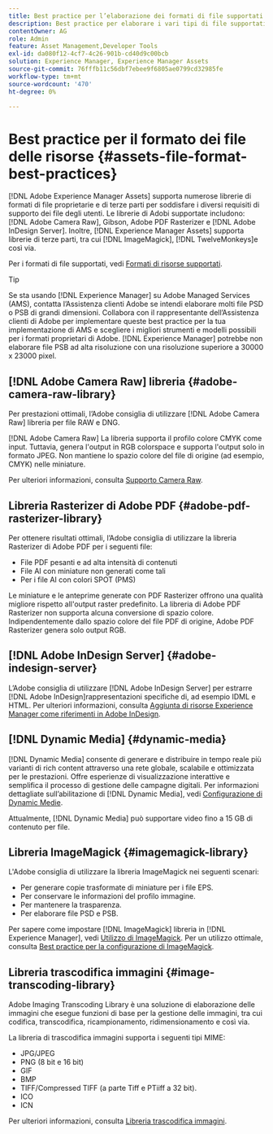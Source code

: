 ```yaml
---
title: Best practice per l’elaborazione dei formati di file supportati
description: Best practice per elaborare i vari tipi di file supportati tramite [!DNL Experience Manager Assets].
contentOwner: AG
role: Admin
feature: Asset Management,Developer Tools
exl-id: da080f12-4cf7-4c26-901b-cd40d9c00bcb
solution: Experience Manager, Experience Manager Assets
source-git-commit: 76fffb11c56dbf7ebee9f6805ae0799cd32985fe
workflow-type: tm+mt
source-wordcount: '470'
ht-degree: 0%

---
```


# Best practice per il formato dei file delle risorse {#assets-file-format-best-practices}

[!DNL Adobe Experience Manager Assets] supporta numerose librerie di formati di file proprietarie e di terze parti per soddisfare i diversi requisiti di supporto dei file degli utenti. Le librerie di Adobi supportate includono: [!DNL Adobe Camera Raw], Gibson, Adobe PDF Rasterizer e [!DNL Adobe InDesign Server]. Inoltre, [!DNL Experience Manager Assets] supporta librerie di terze parti, tra cui [!DNL ImageMagick], [!DNL TwelveMonkeys]e così via.

Per i formati di file supportati, vedi [Formati di risorse supportati](/help/assets/assets-formats.md).

>[!TIP]
>
>Se sta usando [!DNL Experience Manager] su Adobe Managed Services (AMS), contatta l’Assistenza clienti Adobe se intendi elaborare molti file PSD o PSB di grandi dimensioni. Collabora con il rappresentante dell’Assistenza clienti di Adobe per implementare queste best practice per la tua implementazione di AMS e scegliere i migliori strumenti e modelli possibili per i formati proprietari di Adobe. [!DNL Experience Manager] potrebbe non elaborare file PSB ad alta risoluzione con una risoluzione superiore a 30000 x 23000 pixel.

## [!DNL Adobe Camera Raw] libreria {#adobe-camera-raw-library}

Per prestazioni ottimali, l’Adobe consiglia di utilizzare [!DNL Adobe Camera Raw] libreria per file RAW e DNG.

[!DNL Adobe Camera Raw] La libreria supporta il profilo colore CMYK come input. Tuttavia, genera l&#39;output in RGB colorspace e supporta l&#39;output solo in formato JPEG. Non mantiene lo spazio colore del file di origine (ad esempio, CMYK) nelle miniature.

Per ulteriori informazioni, consulta [Supporto Camera Raw](/help/assets/camera-raw.md).

## Libreria Rasterizer di Adobe PDF {#adobe-pdf-rasterizer-library}

Per ottenere risultati ottimali, l’Adobe consiglia di utilizzare la libreria Rasterizer di Adobe PDF per i seguenti file:

* File PDF pesanti e ad alta intensità di contenuti
* File AI con miniature non generati come tali
* Per i file AI con colori SPOT (PMS)

Le miniature e le anteprime generate con PDF Rasterizer offrono una qualità migliore rispetto all&#39;output raster predefinito. La libreria di Adobe PDF Rasterizer non supporta alcuna conversione di spazio colore. Indipendentemente dallo spazio colore del file PDF di origine, Adobe PDF Rasterizer genera solo output RGB.

## [!DNL Adobe InDesign Server] {#adobe-indesign-server}

L’Adobe consiglia di utilizzare [!DNL Adobe InDesign Server] per estrarre [!DNL Adobe InDesign]rappresentazioni specifiche di, ad esempio IDML e HTML. Per ulteriori informazioni, consulta [Aggiunta di risorse Experience Manager come riferimenti in Adobe InDesign](/help/assets/managing-linked-subassets.md#refai).

## [!DNL Dynamic Media] {#dynamic-media}

[!DNL Dynamic Media] consente di generare e distribuire in tempo reale più varianti di rich content attraverso una rete globale, scalabile e ottimizzata per le prestazioni. Offre esperienze di visualizzazione interattive e semplifica il processo di gestione delle campagne digitali. Per informazioni dettagliate sull’abilitazione di [!DNL Dynamic Media], vedi [Configurazione di Dynamic Medie](/help/assets/config-dynamic.md).

Attualmente, [!DNL Dynamic Media] può supportare video fino a 15 GB di contenuto per file.

## Libreria ImageMagick {#imagemagick-library}

L&#39;Adobe consiglia di utilizzare la libreria ImageMagick nei seguenti scenari:

* Per generare copie trasformate di miniature per i file EPS.
* Per conservare le informazioni del profilo immagine.
* Per mantenere la trasparenza.
* Per elaborare file PSD e PSB.

Per sapere come impostare [!DNL ImageMagick] libreria in [!DNL Experience Manager], vedi [Utilizzo di ImageMagick](/help/assets/media-handlers.md#an-example-using-imagemagick). Per un utilizzo ottimale, consulta [Best practice per la configurazione di ImageMagick](/help/assets/best-practices-for-imagemagick.md).

## Libreria trascodifica immagini {#image-transcoding-library}

Adobe Imaging Transcoding Library è una soluzione di elaborazione delle immagini che esegue funzioni di base per la gestione delle immagini, tra cui codifica, transcodifica, ricampionamento, ridimensionamento e così via.

La libreria di trascodifica immagini supporta i seguenti tipi MIME:

* JPG/JPEG
* PNG (8 bit e 16 bit)
* GIF
* BMP
* TIFF/Compressed TIFF (a parte Tiff e PTiiff a 32 bit).
* ICO
* ICN

Per ulteriori informazioni, consulta [Libreria trascodifica immagini](/help/assets/imaging-transcoding-library.md).
